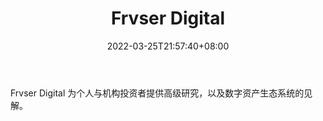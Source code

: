﻿---
weight: 
title: "Frvser Digital"
description: "Frvser Digital 为个人与机构投资者提供高级研究，以及数字资产生态系统的见解"
date: 2022-03-25T21:57:40+08:00
lastmod: 2022-03-25T16:45:40+08:00
draft: false
authors: ["Metabd"]
featuredImage: "frvser-digital.jpg"
link: ""
tags: ["投资机构","Frvser Digital"]
categories: ["navigation"]
navigation: ["投资机构"]
lightgallery: true
toc: true
pinned: false
recommend: false
recommend1: false
---
Frvser Digital 为个人与机构投资者提供高级研究，以及数字资产生态系统的见解。
